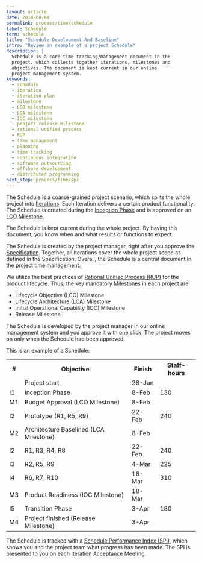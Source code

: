 ```yaml
---
layout: article
date: 2014-08-08
permalink: process/time/schedule
label: Schedule
term: schedule
title: "Schedule Development And Baseline"
intro: "Review an example of a project Schedule"
description: |
  Schedule is a core time tracking/management document in the
  project, which collects together iterations, milestones and
  objectives. The document is kept current in our online
  project management system.
keywords:
  - schedule
  - iteration
  - iteration plan
  - milestone
  - LCO milestone
  - LCA milestone
  - IOC milestone
  - project release milestone
  - rational unified process
  - RUP
  - time management
  - planning
  - time tracking
  - continuous integration
  - software outsourcing
  - offshore development
  - distributed programming
next_step: process/time/spi
---
```


The Schedule is a coarse-grained project scenario, which splits the whole project into
[Iterations](/process/time/iteration). Each Iteration delivers a certain product functionality. The
Schedule is created during the [Inception Phase](/process/time/inception) and is approved on an [LCO Milestone](/process/time/lco).

The Schedule is kept current during the whole project. By having this document, you know when and
what results or functions to expect.

The Schedule is created by the project manager, right after you approve the
[Specification](/process/scope/specification). Together, all Iterations cover the whole project
scope as defined in the Specification. Overall, the Schedule is a central document in the project
[time management](/process/time).

We utilize the best practices of [Rational Unified Process (RUP)](http://www.ibm.com/rational) for
the product lifecycle. Thus, the key mandatory Milestones in each project are:

 * Lifecycle Objective (LCO) Milestone
 * Lifecycle Architecture (LCA) Milestone
 * Initial Operational Capability (IOC) Milestone
 * Release Milestone

The Schedule is developed by the project manager in our online management system and you approve it
with one click. The project moves on only when the Schedule had been approved.

This is an example of a Schedule:

<table>
    <tr>
        <th>#</th>
        <th>Objective</th>
        <th>Finish</th>
        <th>Staff-hours</th>
    </tr>
    <tr><td/><td>Project start</td><td>28-Jan</td><td/></tr>
    <tr><td>I1</td><td>Inception Phase</td><td>8-Feb</td><td>130</td></tr>
    <tr><td>M1</td><td>Budget Approval (LCO Milestone)</td><td>8-Feb</td><td/></tr>
    <tr><td>I2</td><td>Prototype (R1, R5, R9)</td><td>22-Feb</td><td>240</td></tr>
    <tr><td>M2</td><td>Architecture Baselined (LCA Milestone)</td><td>8-Feb</td><td/></tr>
    <tr><td>I2</td><td>R1, R3, R4, R8</td><td>22-Feb</td><td>240</td></tr>
    <tr><td>I3</td><td>R2, R5, R9</td><td>4-Mar</td><td>225</td></tr>
    <tr><td>I4</td><td>R6, R7, R10</td><td>18-Mar</td><td>310</td></tr>
    <tr><td>M3</td><td>Product Readiness (IOC Milestone)</td><td>18-Mar</td><td/></tr>
    <tr><td>I5</td><td>Transition Phase</td><td>3-Apr</td><td>180</td></tr>
    <tr><td>M4</td><td>Project finished (Release Milestone)</td><td>3-Apr</td><td/></tr>
</table>

The Schedule is tracked with a [Schedule Performance Index (SPI)](/process/time/spi), which shows
you and the project team what progress has been made. The SPI is presented to you on each Iteration
Acceptance Meeting.
